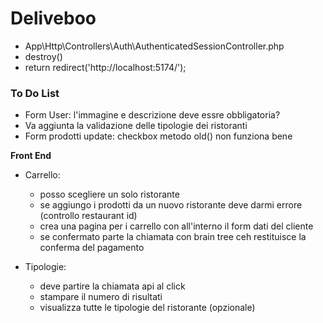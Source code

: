 Deliveboo 
===

- App\Http\Controllers\Auth\AuthenticatedSessionController.php 
- destroy()
- return redirect('http://localhost:5174/');

### To Do List

- Form User: l'immagine e descrizione deve essre obbligatoria?
- Va aggiunta la validazione delle tipologie dei ristoranti
- Form prodotti update: checkbox metodo old() non funziona bene

**Front End**
- Carrello: 
  - posso scegliere un solo ristorante 
  - se aggiungo i prodotti da un nuovo ristorante deve darmi errore (controllo restaurant id)
  - crea una pagina per i carrello con all'interno il form dati del cliente
  - se confermato parte la chiamata con brain tree ceh restituisce la conferma del pagamento 

- Tipologie:
  - deve partire la chiamata api al click 
  - stampare il numero di risultati
  - visualizza tutte le tipologie del ristorante (opzionale)
